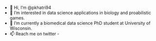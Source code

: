 - 👋 Hi, I’m @pkhatri94
- 👀 I’m interested in data science applications in biology and proabilistic games.
- 🌱 I’m currently a biomedical data science PhD student at University of Wisconsin.
- 📫 Reach me on twitter - 

<!---
pkhatri94/pkhatri94 is a ✨ special ✨ repository because its `README.md` (this file) appears on your GitHub profile.
You can click the Preview link to take a look at your changes.
--->
